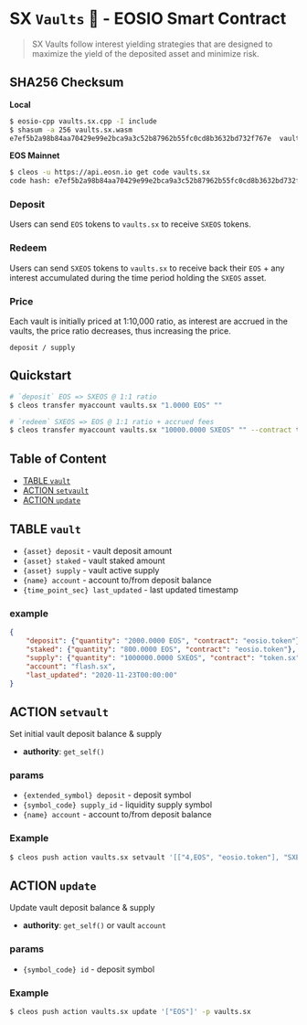 # SX `Vaults` 🏦 - EOSIO Smart Contract

> SX Vaults follow interest yielding strategies that are designed to maximize the yield of the deposited asset and minimize risk.

## SHA256 Checksum

**Local**
```bash
$ eosio-cpp vaults.sx.cpp -I include
$ shasum -a 256 vaults.sx.wasm
e7ef5b2a98b84aa70429e99e2bca9a3c52b87962b55fc0cd8b3632bd732f767e  vaults.sx.wasm
```

**EOS Mainnet**
```bash
$ cleos -u https://api.eosn.io get code vaults.sx
code hash: e7ef5b2a98b84aa70429e99e2bca9a3c52b87962b55fc0cd8b3632bd732f767e
```

### Deposit

Users can send `EOS` tokens to `vaults.sx` to receive `SXEOS` tokens.

### Redeem

Users can send `SXEOS` tokens to `vaults.sx` to receive back their `EOS` + any interest accumulated during the time period holding the `SXEOS` asset.

### Price

Each vault is initially priced at 1:10,000 ratio, as interest are accrued in the vaults, the price ratio decreases, thus increasing the price.

```
deposit / supply
```

## Quickstart

```bash
# `deposit` EOS => SXEOS @ 1:1 ratio
$ cleos transfer myaccount vaults.sx "1.0000 EOS" ""

# `redeem` SXEOS => EOS @ 1:1 ratio + accrued fees
$ cleos transfer myaccount vaults.sx "10000.0000 SXEOS" "" --contract token.sx
```

## Table of Content

- [TABLE `vault`](#table-vault)
- [ACTION `setvault`](#table-setvault)
- [ACTION `update`](#table-update)

## TABLE `vault`

- `{asset} deposit` - vault deposit amount
- `{asset} staked` - vault staked amount
- `{asset} supply` - vault active supply
- `{name} account` - account to/from deposit balance
- `{time_point_sec} last_updated` - last updated timestamp

### example

```json
{
    "deposit": {"quantity": "2000.0000 EOS", "contract": "eosio.token"},
    "staked": {"quantity": "800.0000 EOS", "contract": "eosio.token"},
    "supply": {"quantity": "1000000.0000 SXEOS", "contract": "token.sx"},
    "account": "flash.sx",
    "last_updated": "2020-11-23T00:00:00"
}
```

## ACTION `setvault`

Set initial vault deposit balance & supply

- **authority**: `get_self()`

### params

- `{extended_symbol} deposit` - deposit symbol
- `{symbol_code} supply_id` - liquidity supply symbol
- `{name} account` - account to/from deposit balance

### Example

```bash
$ cleos push action vaults.sx setvault '[["4,EOS", "eosio.token"], "SXEOS", "flash.sx"]' -p vaults.sx
```

## ACTION `update`

Update vault deposit balance & supply

- **authority**: `get_self()` or vault `account`

### params

- `{symbol_code} id` - deposit symbol

### Example

```bash
$ cleos push action vaults.sx update '["EOS"]' -p vaults.sx
```
